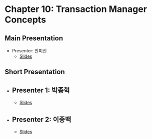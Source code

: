 # Chapter 10: Transaction Manager Concepts

## Main Presentation 

- Presenter: 안미진
  - [Slides](slides/ch10-transaction-manager-concepts.pdf)

## Short Presentation

- Presenter 1: 박종혁
  - 
  - [Slides](slides/ch10-mini-transaction-at-MySQL.pdf)
  
- Presenter 2: 이종백
  - 
  - [Slides](slides)